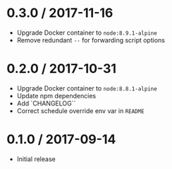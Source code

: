 0.3.0 / 2017-11-16
==================
- Upgrade Docker container to `node:8.9.1-alpine`
- Remove redundant `--` for forwarding script options

0.2.0 / 2017-10-31
==================
- Upgrade Docker container to `node:8.8.1-alpine`
- Update npm dependencies
- Add `CHANGELOG``
- Correct schedule override env var in `README`

0.1.0 / 2017-09-14
==================
- Initial release
